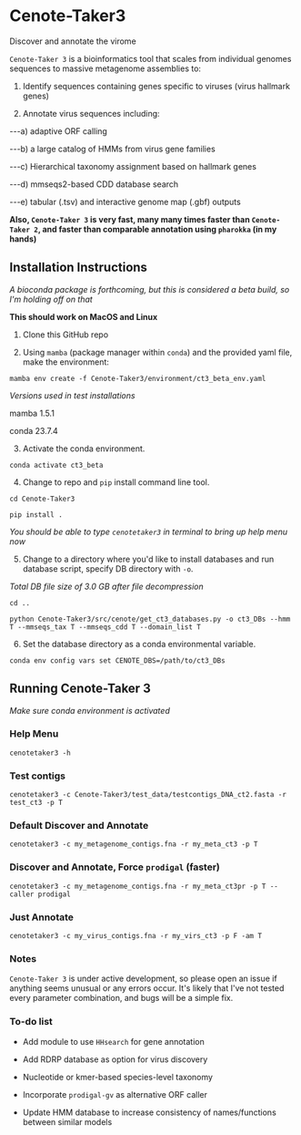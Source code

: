 # Cenote-Taker3

Discover and annotate the virome

`Cenote-Taker 3` is a bioinformatics tool that scales from individual genomes sequences to massive metagenome assemblies to:

1)  Identify sequences containing genes specific to viruses (virus hallmark genes)

2)  Annotate virus sequences including:

---a) adaptive ORF calling

---b) a large catalog of HMMs from virus gene families

---c) Hierarchical taxonomy assignment based on hallmark genes

---d) mmseqs2-based CDD database search

---e) tabular (.tsv) and interactive genome map (.gbf) outputs

**Also, `Cenote-Taker 3` is very fast, many many times faster than `Cenote-Taker 2`, and faster than comparable annotation using `pharokka` (in my hands)**

## Installation Instructions

*A bioconda package is forthcoming, but this is considered a beta build, so I'm holding off on that*

**This should work on MacOS and Linux**

1)  Clone this GitHub repo

2)  Using `mamba` (package manager within `conda`) and the provided yaml file, make the environment:

`mamba env create -f Cenote-Taker3/environment/ct3_beta_env.yaml`

*Versions used in test installations*

mamba 1.5.1

conda 23.7.4


3)  Activate the conda environment.

`conda activate ct3_beta`

4)  Change to repo and `pip` install command line tool.

`cd Cenote-Taker3`

`pip install .`

*You should be able to type `cenotetaker3` in terminal to bring up help menu now*

5)  Change to a directory where you'd like to install databases and run database script, specify DB directory with `-o`.

*Total DB file size of 3.0 GB after file decompression*

`cd ..`

`python Cenote-Taker3/src/cenote/get_ct3_databases.py -o ct3_DBs --hmm T --mmseqs_tax T --mmseqs_cdd T --domain_list T`

6)  Set the database directory as a conda environmental variable.

`conda env config vars set CENOTE_DBS=/path/to/ct3_DBs`

## Running Cenote-Taker 3

*Make sure conda environment is activated*

### Help Menu

```
cenotetaker3 -h
```


### Test contigs

```
cenotetaker3 -c Cenote-Taker3/test_data/testcontigs_DNA_ct2.fasta -r test_ct3 -p T
```

### Default Discover and Annotate

```
cenotetaker3 -c my_metagenome_contigs.fna -r my_meta_ct3 -p T
```

### Discover and Annotate, Force `prodigal` (faster)

```
cenotetaker3 -c my_metagenome_contigs.fna -r my_meta_ct3pr -p T --caller prodigal
```

### Just Annotate

```
cenotetaker3 -c my_virus_contigs.fna -r my_virs_ct3 -p F -am T
```

### Notes

`Cenote-Taker 3` is under active development, so please open an issue if anything seems unusual or any errors occur. It's likely that I've not tested every parameter combination, and bugs will be a simple fix.


### To-do list

* Add module to use `HHsearch` for gene annotation

* Add RDRP database as option for virus discovery

* Nucleotide or kmer-based species-level taxonomy

* Incorporate `prodigal-gv` as alternative ORF caller

* Update HMM database to increase consistency of names/functions between similar models